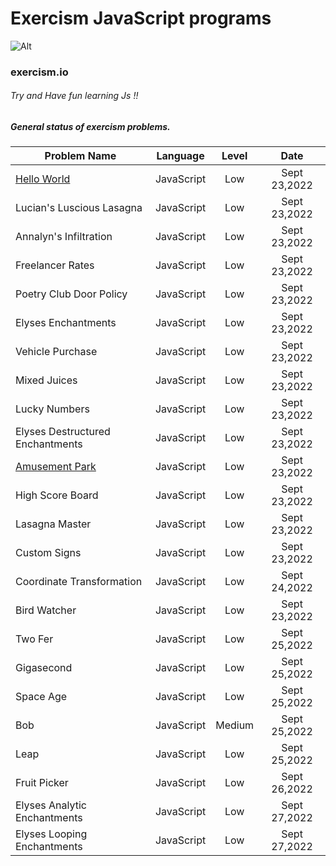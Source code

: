 # Exercism JavaScript programs
 ![Alt](https://upload.wikimedia.org/wikipedia/commons/c/c1/Exercism-logo.svg)
### exercism.io



###### Try and Have fun learning Js !!


##### General status of exercism problems.

| Problem Name                        | Language    | Level    |  Date            |
| ----------------------------------- | ----------- | :------: |  :-----------:   |
| [Hello World]()                         | JavaScript      | Low      |Sept 23,2022    |
| Lucian's Luscious Lasagna                         | JavaScript      | Low      |Sept 23,2022    |
| Annalyn's Infiltration                         | JavaScript      | Low      |Sept 23,2022    |
| Freelancer Rates                         | JavaScript      | Low      |Sept 23,2022    |
| Poetry Club Door Policy                         | JavaScript      | Low      |Sept 23,2022    |
| Elyses Enchantments                         | JavaScript      | Low      |Sept 23,2022    |
| Vehicle Purchase                         | JavaScript      | Low      |Sept 23,2022    |
| Mixed Juices                         | JavaScript      | Low      |Sept 23,2022    |
| Lucky Numbers                         | JavaScript      | Low      |Sept 23,2022    |
| Elyses Destructured Enchantments                         | JavaScript      | Low      |Sept 23,2022    |
| [Amusement Park](https://github.com/sidharth-n/exercism-javascript/tree/master/amusement-park)                         | JavaScript      | Low      |Sept 23,2022    |
| High Score Board                        | JavaScript      | Low      |Sept 23,2022    |
| Lasagna Master                         | JavaScript      | Low      |Sept 23,2022    |
| Custom Signs                         | JavaScript      | Low      |Sept 23,2022    |
| Coordinate Transformation                        | JavaScript      | Low      |Sept 24,2022    |
| Bird Watcher                        | JavaScript      | Low      |Sept 23,2022    |
| Two Fer                        | JavaScript      | Low      |Sept 25,2022    |
| Gigasecond                        | JavaScript      | Low      |Sept 25,2022    |
| Space Age                        | JavaScript      | Low      |Sept 25,2022    |
| Bob                        | JavaScript      | Medium      |Sept 25,2022    |
| Leap                        | JavaScript      | Low      |Sept 25,2022    |
| Fruit Picker                        | JavaScript      | Low      |Sept 26,2022    |
| Elyses Analytic Enchantments               | JavaScript      | Low      |Sept 27,2022    |
| Elyses Looping Enchantments               | JavaScript      | Low      |Sept 27,2022    |